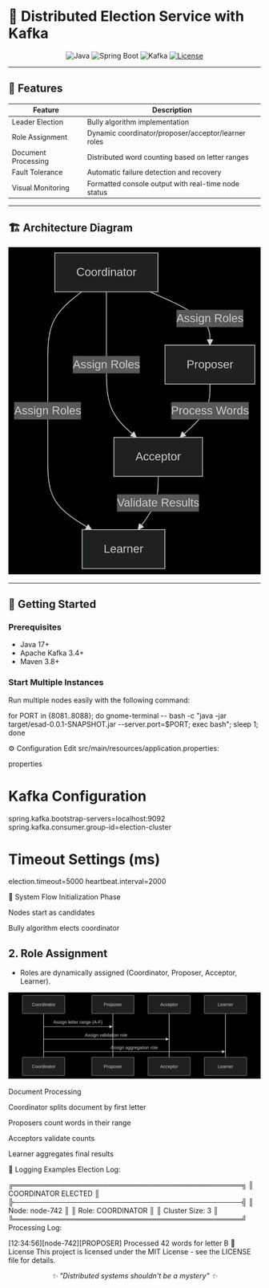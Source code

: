 # 🚀 Distributed Election Service with Kafka

<div align="center">

![Java](https://img.shields.io/badge/Java-17+-orange)
![Spring Boot](https://img.shields.io/badge/Spring_Boot-3.1-green)
![Kafka](https://img.shields.io/badge/Apache_Kafka-3.4-blue)
[![License](https://img.shields.io/badge/License-MIT-purple)](LICENSE)

</div>

---

## 🌟 Features

| Feature             | Description                                                   |
|---------------------|---------------------------------------------------------------|
| Leader Election     | Bully algorithm implementation                                |
| Role Assignment     | Dynamic coordinator/proposer/acceptor/learner roles            |
| Document Processing | Distributed word counting based on letter ranges             |
| Fault Tolerance     | Automatic failure detection and recovery                      |
| Visual Monitoring   | Formatted console output with real-time node status            |

---

## 🏗 Architecture Diagram

<p align="center">
  <img src="src/main/resources/png2.png" alt="Architecture Diagram" width="600"/>
</p>

---

## 🚦 Getting Started

### Prerequisites

- Java 17+
- Apache Kafka 3.4+
- Maven 3.8+

### Start Multiple Instances

Run multiple nodes easily with the following command:


for PORT in {8081..8088}; do
  gnome-terminal -- bash -c "java -jar target/esad-0.0.1-SNAPSHOT.jar --server.port=$PORT; exec bash";
  sleep 1;
done

⚙ Configuration
Edit src/main/resources/application.properties:

properties
# Kafka Configuration
spring.kafka.bootstrap-servers=localhost:9092
spring.kafka.consumer.group-id=election-cluster

# Timeout Settings (ms)
election.timeout=5000
heartbeat.interval=2000

🔄 System Flow
Initialization Phase

Nodes start as candidates

Bully algorithm elects coordinator

## 2. Role Assignment
- Roles are dynamically assigned (Coordinator, Proposer, Acceptor, Learner).

<p align="center">
  <img src="src/main/resources/png1.png" alt="Role Assignment Diagram" width="600"/>
</p>

Document Processing

Coordinator splits document by first letter

Proposers count words in their range

Acceptors validate counts

Learner aggregates final results

📜 Logging Examples
Election Log:


╔══════════════════════════════════════════════╗
║           COORDINATOR ELECTED               ║
╠──────────────────────────────────────────────╣
║ Node: node-742                              ║
║ Role: COORDINATOR                          ║
║ Cluster Size: 3                            ║
╚══════════════════════════════════════════════╝
Processing Log:

[12:34:56][node-742][PROPOSER] Processed 42 words for letter B
📄 License
This project is licensed under the MIT License - see the LICENSE file for details.

<div align="center"> <i>✨ "Distributed systems shouldn't be a mystery" ✨</i> </div> 
